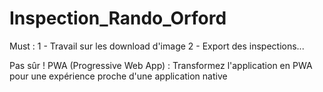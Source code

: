 # Inspection_Rando_Orford

Must :
1 - Travail sur les download d'image
2 - Export des inspections...



Pas sûr !
PWA (Progressive Web App) : Transformez l'application en PWA pour une expérience proche d'une application native

